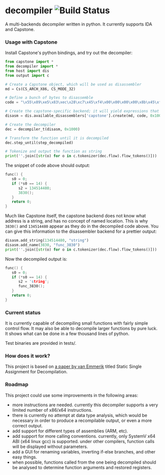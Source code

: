 decompiler ![Build Status](https://api.travis-ci.org/EiNSTeiN-/decompiler.svg)
==============

A multi-backends decompiler written in python. It currently supports IDA and Capstone.

### Usage with Capstone

Install Capstone's python bindings, and try out the decompiler:

```python
from capstone import *
from decompiler import *
from host import dis
from output import c

# Create a Capstone object, which will be used as disassembler
md = Cs(CS_ARCH_X86, CS_MODE_32)

# Define a bunch of bytes to disassemble
code = "\x55\x89\xe5\x83\xec\x28\xc7\x45\xf4\x00\x00\x00\x00\x8b\x45\xf4\x8b\x00\x83\xf8\x0e\x75\x0c\xc7\x04\x24\x30\x87\x04\x08\xe8\xd3\xfe\xff\xff\xb8\x00\x00\x00\x00\xc9\xc3"

# Create the capstone-specific backend; it will yield expressions that the decompiler is able to use.
disasm = dis.available_disassemblers['capstone'].create(md, code, 0x1000)

# Create the decompiler
dec = decompiler_t(disasm, 0x1000)

# Transform the function until it is decompiled
dec.step_until(step_decompiled)

# Tokenize and output the function as string
print(''.join([str(o) for o in c.tokenizer(dec.flow).flow_tokens()]))
```

The snippet of code above should output:
```c
func() {
   s0 = 0;
   if (*s0 == 14) {
      s2 = 134514480;
      3830();
   }
   return 0;
}
```

Much like Capstone itself, the capstone backend does not know what address is a string, and has no concept of named location. This is why `3830()` and `134514480` appear as they do in the decompiled code above. You can give this information to the disassembler backend for a prettier output:

```python
disasm.add_string(134514480, "string")
disasm.add_name(3830, "func_3830")
print(''.join([str(o) for o in c.tokenizer(dec.flow).flow_tokens()]))
```

Now the decompiled output is:

```c
func() {
   s0 = 0;
   if (*s0 == 14) {
      s2 = 'string';
      func_3830();
   }
   return 0;
}
```

### Current status

It is currently capable of decompiling small functions with fairly simple control flow. It may also be able to decompile larger functions by pure luck. It shows what can be done in a few thousand lines of python.

Test binaries are provided in tests/.

### How does it work?

This project is based on [a paper by van Emmerik](http://www.backerstreet.com/decompiler/vanEmmerik_ssa.pdf) titled Static Single Assignment for Decompilation.

### Roadmap

This project could use some improvements in the following areas:

* more instructions are needed. currently this decompiler supports a very limited number of x86/x64 instructions.
* there is currently no attempt at data type analysis, which would be necessary in order to produce a recompilable output, or even a more correct output.
* add support for different types of assemblies (ARM, etc).
* add support for more calling conventions. currently, only SystemV x64 ABI (x64 linux gcc) is supported. under other compilers, function calls will be displayed without parameters.
* add a GUI for renaming variables, inverting if-else branches, and other easy things.
* when possible, functions called from the one being decompiled should be analysed to determine function arguments and restored registers.

